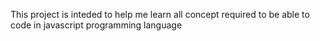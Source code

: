 This project is inteded to help me learn all concept required to 
be able to code in javascript programming language
